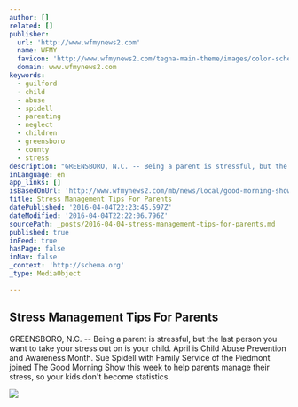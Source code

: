 ```yaml
---
author: []
related: []
publisher:
  url: 'http://www.wfmynews2.com'
  name: WFMY
  favicon: 'http://www.wfmynews2.com/tegna-main-theme/images/color-schemes/wfmy/favicon.png?minifierType=js&languageId=en_US&b=6110&t=1459409929000'
  domain: www.wfmynews2.com
keywords:
  - guilford
  - child
  - abuse
  - spidell
  - parenting
  - neglect
  - children
  - greensboro
  - county
  - stress
description: "GREENSBORO, N.C. -- Being a parent is stressful, but the last person you want to take your stress out on is your child. April is Child Abuse Prevention and Awareness Month. Sue Spidell with Family Service of the Piedmont joined The Good Morning Show this week to help parents manage their stress, so your kids don't become statistics."
inLanguage: en
app_links: []
isBasedOnUrl: 'http://www.wfmynews2.com/mb/news/local/good-morning-show/stress-management-tips-for-parents/114185526'
title: Stress Management Tips For Parents
datePublished: '2016-04-04T22:23:45.597Z'
dateModified: '2016-04-04T22:22:06.796Z'
sourcePath: _posts/2016-04-04-stress-management-tips-for-parents.md
published: true
inFeed: true
hasPage: false
inNav: false
_context: 'http://schema.org'
_type: MediaObject

---
```

<article style=""><h1>Stress Management Tips For Parents</h1><p>GREENSBORO, N.C. -- Being a parent is stressful, but the last person you want to take your stress out on is your child. April is Child Abuse Prevention and Awareness Month. Sue Spidell with Family Service of the Piedmont joined The Good Morning Show this week to help parents manage their stress, so your kids don't become statistics.</p><img src="http://content.wfmynews2.com/photo/2016/04/04/child%20abuse%20awareness_1459762997508_1367955_ver1.0_640_360.jpg" /></article>